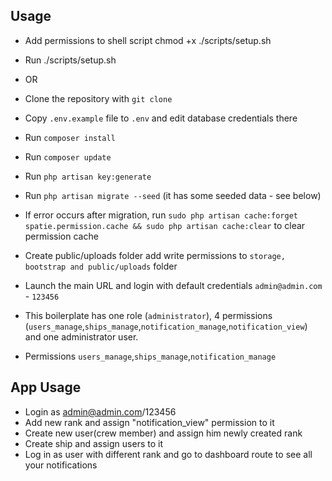 ## Usage
- Add permissions to shell script chmod +x ./scripts/setup.sh
- Run ./scripts/setup.sh
- OR 
- Clone the repository with `git clone`
- Copy `.env.example` file to `.env` and edit database credentials there
- Run `composer install`
- Run `composer update`
- Run `php artisan key:generate`
- Run `php artisan migrate --seed` (it has some seeded data - see below)
- If error occurs after migration, run `sudo php artisan cache:forget spatie.permission.cache && sudo php artisan cache:clear` to clear permission cache
- Create public/uploads folder add write permissions to `storage, bootstrap and public/uploads` folder
- Launch the main URL and login with default credentials `admin@admin.com` - `123456`

- This boilerplate has one role (`administrator`), 4 permissions (`users_manage`,`ships_manage`,`notification_manage`,`notification_view`) and one administrator user.
- Permissions `users_manage`,`ships_manage`,`notification_manage`


## App Usage
- Login as admin@admin.com/123456
- Add new rank and assign "notification_view" permission to it
- Create new user(crew member) and assign him newly created rank
- Create ship and assign users to it
- Log in as user with different rank and go to dashboard route to see all your notifications
